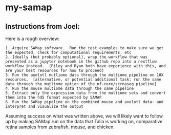 # my-samap

## Instructions from Joel:

Here is a rough overview:

    1. Acquire SAMap software.  Run the test examples to make sure we get the expected, check for computational requirements, etc
    2. Ideally (but probably optional), wrap the workflow that was presented as a jupyter notebook in the github repo into a nextflow workflow instead.  (Riley and Ryan both have experience with this, and are your best resources for how to proceed)
    3. Run the axolotl mutliome data through the multiome pipeline on 10X resources.  [alternative, or potential additional task: run the same data through the mutliome option of the nf-core/scrnaseq pipeline]
    4. Run the mouse multiome data through the same pipeline
    5. Extract only the expression data from the multiome sets and convert them into the hd5 format expected by SAMAP
    6. Run the SAMap pipeline on the combined mouse and axolotl data- and interpret and visualize the output 

Assuming success on what was written above, we will likely want to follow up by making SAMap run on the data that Talia is working on, comparative retina samples from zebrafish, mouse, and chicken.

